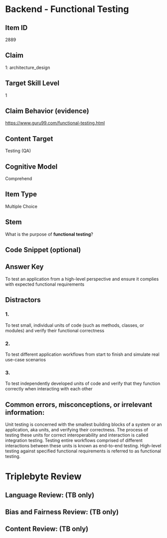 # Backend - Functional Testing

## Item ID
2889

## Claim
1: architecture_design

## Target Skill Level
1

## Claim Behavior (evidence)
https://www.guru99.com/functional-testing.html

## Content Target
Testing (QA)

## Cognitive Model
Comprehend

## Item Type
Multiple Choice

## Stem
What is the purpose of **functional testing**?

## Code Snippet (optional)

## Answer Key
To test an application from a high-level perspective and ensure it complies with expected functional requirements

## Distractors
### 1.
To test small, individual units of code (such as methods, classes, or modules) and verify their functional correctness

### 2.
To test different application workflows from start to finish and simulate real use-case scenarios

### 3.
To test independently developed units of code and verify that they function correctly when interacting with each other

## Common errors, misconceptions, or irrelevant information:
Unit testing is concerned with the smallest building blocks of a system or an application, aka units, and verifying their correctness. 
The process of testing these units for correct interoperability and interaction is called integration testing.
Testing entire workflows comprised of different interactions between these units is known as end-to-end testing.
High-level testing against specified functional requirements is referred to as functional testing.

# Triplebyte Review

## Language Review: (TB only)

## Bias and Fairness Review: (TB only)

## Content Review: (TB only)
